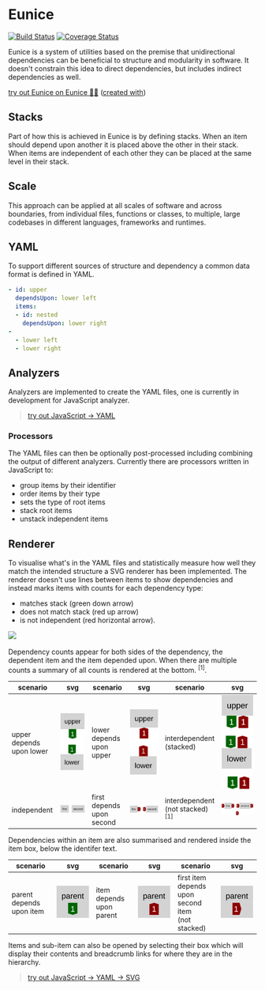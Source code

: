 # Eunice

[![Build Status](https://travis-ci.org/DevSnicket/Eunice.svg?branch=master)](https://travis-ci.org/DevSnicket/Eunice) [![Coverage Status](https://coveralls.io/repos/github/DevSnicket/Eunice/badge.svg?branch=master&c=1)](https://coveralls.io/github/DevSnicket/Eunice?branch=master)

Eunice is a system of utilities based on the premise that unidirectional dependencies can be beneficial to structure and modularity in software. It doesn't constrain this idea to direct dependencies, but includes indirect dependencies as well.

[try out Eunice on Eunice 🐶🥫](https://devsnicket.github.io/Eunice-harnesses/Renderer/harness.html) ([created with](dogfooding.sh))

## Stacks

Part of how this is achieved in Eunice is by defining stacks. When an item should depend upon another it is placed above the other in their stack. When items are independent of each other they can be placed at the same level in their stack.

## Scale

This approach can be applied at all scales of software and across boundaries, from individual files, functions or classes, to multiple, large codebases in different languages, frameworks and runtimes.

## YAML

To support different sources of structure and dependency a common data format is defined in YAML.

``` YAML
- id: upper
  dependsUpon: lower left
  items:
  - id: nested
    dependsUpon: lower right
-
  - lower left
  - lower right
```

## Analyzers

Analyzers are implemented to create the YAML files, one is currently in development for JavaScript analyzer.

>[try out JavaScript &rightarrow; YAML](https://devsnicket.github.io/Eunice-harnesses/Analyzers/JavaScript/harness.html)

### Processors

The YAML files can then be optionally post-processed including combining the output of different analyzers. Currently there are processors written in JavaScript to:
- group items by their identifier
- order items by their type
- sets the type of root items
- stack root items
- unstack independent items

## Renderer

To visualise what's in the YAML files and statistically measure how well they match the intended structure a SVG renderer has been implemented. The renderer doesn't use lines between items to show dependencies and instead marks items with counts for each dependency type:

- matches stack (green down arrow)
- does not match stack (red up arrow) 
- is not independent (red horizontal arrow).

[![](https://raw.githubusercontent.com/DevSnicket/Eunice/master/Renderer/getSvgElementForYaml/createArrows.testcase.svg?sanitize=true)](Renderer/getSvgElementForYaml/createArrows.testcase.svg)

Dependency counts appear for both sides of the dependency, the dependent item and the item depended upon. When there are multiple counts a summary of all counts is rendered at the bottom. <sup>[1]</sup>.

scenario | svg | scenario | svg | scenario | svg
-------- | :-: | -------- | :-: | -------- | :-:
upper depends<br/>upon lower | [![](https://raw.githubusercontent.com/DevSnicket/Eunice/master/Renderer/getSvgForYaml.testcases/stack/upper-depends-upon-lower/.svg?sanitize=true)](Renderer/getSvgForYaml.testcases/stack/upper-depends-upon-lower/.svg) | lower depends<br/>upon upper | [![](https://raw.githubusercontent.com/DevSnicket/Eunice/master/Renderer/getSvgForYaml.testcases/stack/lower-depends-upon-upper/.svg?sanitize=true)](Renderer/getSvgForYaml.testcases/stack/lower-depends-upon-upper/.svg) | interdependent<br/>(stacked) | [![](https://raw.githubusercontent.com/DevSnicket/Eunice/master/Renderer/getSvgForYaml.testcases/stack/two-interdependent/.svg?sanitize=true)](Renderer/getSvgForYaml.testcases/stack/two-interdependent/.svg)
independent | [![](https://raw.githubusercontent.com/DevSnicket/Eunice/master/Renderer/getSvgForYaml.testcases/two/.svg?sanitize=true)](Renderer/getSvgForYaml.testcases/two/.svg) | first depends<br/>upon second | [![](https://raw.githubusercontent.com/DevSnicket/Eunice/master/Renderer/getSvgForYaml.testcases/independency/first-depends-upon-second/.svg?sanitize=true)](Renderer/getSvgForYaml.testcases/independency/first-depends-upon-second/.svg) | interdependent<br/>(not stacked)<sup>[1]</sup> | [![](https://raw.githubusercontent.com/DevSnicket/Eunice/master/Renderer/getSvgForYaml.testcases/independency/two-interdependent/.svg?sanitize=true)](Renderer/getSvgForYaml.testcases/independency/two-interdependent/.svg)

Dependencies within an item are also summarised and rendered inside the item box, below the identifer text.

scenario | svg | scenario | svg | scenario | svg
-------- | :-: | -------- | :-: | -------- | :-:
parent depends<br />upon item | [![](https://raw.githubusercontent.com/DevSnicket/Eunice/master/Renderer/getSvgForYaml.testcases/parent-depends-upon-item/.svg?sanitize=true)](Renderer/getSvgForYaml.testcases/parent-depends-upon-item/.svg) | item depends<br />upon parent | [![](https://raw.githubusercontent.com/DevSnicket/Eunice/master/Renderer/getSvgForYaml.testcases/item-depends-upon-parent/.svg?sanitize=true)](Renderer/getSvgForYaml.testcases/item-depends-upon-parent/.svg) | first item<br/> depends upon<br/>second item<br/>(not stacked) | [![](https://raw.githubusercontent.com/DevSnicket/Eunice/master/Renderer/getSvgForYaml.testcases/independency/first-item-depends-upon-second-item/.svg?sanitize=true)](Renderer/getSvgForYaml.testcases/independency/first-item-depends-upon-second-item/.svg)

Items and sub-item can also be opened by selecting their box which will display their contents and breadcrumb links for where they are in the hierarchy.

>[try out JavaScript &rightarrow; YAML &rightarrow; SVG](https://devsnicket.github.io/Eunice-harnesses/harness.html)
